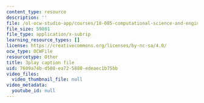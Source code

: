 ```yaml
---
content_type: resource
description: ''
file: /ol-ocw-studio-app/courses/18-085-computational-science-and-engineering-i-fall-2008/7609a74bd508ea725880edeaec1b75bb_StnOg-q2tS8.srt
file_size: 59801
file_type: application/x-subrip
learning_resource_types: []
license: https://creativecommons.org/licenses/by-nc-sa/4.0/
ocw_type: OCWFile
resourcetype: Other
title: 3play caption file
uid: 7609a74b-d508-ea72-5880-edeaec1b75bb
video_files:
  video_thumbnail_file: null
video_metadata:
  youtube_id: null
---
```

